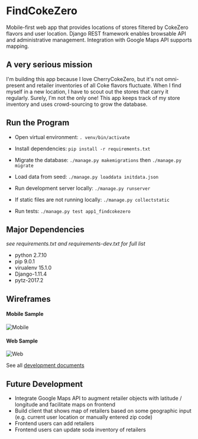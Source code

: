# FindCokeZero
Mobile-first web app that provides locations of stores filtered by CokeZero flavors and user location. Django REST framework enables browsable API and administrative management. Integration with Google Maps API supports mapping.

## A very serious mission
I'm building this app because I love CherryCokeZero, but it's not omni-present and retailer inventories of all Coke flavors fluctuate.
When I find myself in a new location, I have to scout out the stores that carry it regularly.  Surely, I'm not the only one!
This app keeps track of my store inventory and uses crowd-sourcing to grow the database.

## Run the Program
- Open virtual environment: `. venv/bin/activate`

- Install dependencies: `pip install -r requirements.txt`

- Migrate the database: `./manage.py makemigrations` then `./manage.py migrate`

- Load data from seed: `./manage.py loaddata initdata.json`

- Run development server locally: `./manage.py runserver`

- If static files are not running locally: `./manage.py collectstatic`

- Run tests: `./manage.py test app1_findcokezero`

## Major Dependencies
*see requirements.txt and requirements-dev.txt for full list*
- python 2.7.10
- pip 9.0.1
- virualenv 15.1.0
- Django-1.11.4
- pytz-2017.2


## Wireframes

#### Mobile Sample
![Mobile](https://res.cloudinary.com/dckkkjkuz/image/upload/v1509942572/findcokezero/Mobile2.png)


#### Web Sample
![Web](https://res.cloudinary.com/dckkkjkuz/image/upload/v1509942572/findcokezero/Web1.png)



See all [development documents][docs]

[docs]: docs/


## Future Development
- Integrate Google Maps API to augment retailer objects with latitude / longitude and facilitate maps on frontend
- Build client that shows map of retailers based on some geographic input (e.g. current user location or manually entered zip code)
- Frontend users can add retailers
- Frontend users can update soda inventory of retailers
